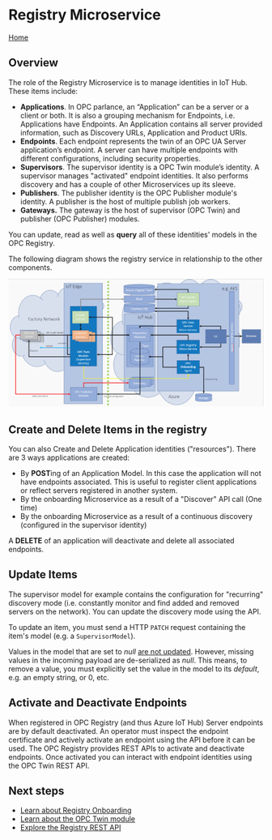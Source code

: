 # Registry Microservice

[Home](../readme.md)

## Overview

The role of the Registry Microservice is to manage identities in IoT Hub.  These items include:

* **Applications**. In OPC parlance, an “Application” can be a server or a client or both.  It is also a grouping mechanism for Endpoints, i.e. Applications have Endpoints.  An Application contains all server provided information, such as Discovery URLs, Application and Product URIs.
* **Endpoints**.  Each endpoint represents the twin of an OPC UA Server application’s endpoint.  A server can have multiple endpoints with different configurations, including security properties.
* **Supervisors**.  The supervisor identity is a OPC Twin module’s identity.  A supervisor manages "activated" endpoint identities.  It also performs discovery and has a couple of other Microservices up its sleeve.  
* **Publishers**.  The publisher identity is the OPC Publisher module's identity.  A publisher is the host of multiple publish job workers.
* **Gateways.**  The gateway is the host of supervisor (OPC Twin) and publisher (OPC Publisher) modules.

You can update, read as well as **query** all of these identities' models in the OPC Registry.  

The following diagram shows the registry service in relationship to the other components.

![](../media/architecture.PNG)

## Create and Delete Items in the registry

You can also Create and Delete Application identities ("resources").  There are 3 ways applications are created:

* By **POST**ing of an Application Model.  In this case the application will not have endpoints associated.  This is useful to register client applications or reflect servers registered in another system.
* By the onboarding Microservice as a result of a "Discover" API call (One time)
* By the onboarding Microservice as a result of a continuous discovery (configured in the supervisor identity)

A **DELETE** of an application will deactivate and delete all associated endpoints.  

## Update Items

The supervisor model for example contains the configuration for "recurring" discovery mode (i.e. constantly monitor and find added and removed servers on the network).  You can update the discovery mode using the API.

To update an item, you must send a HTTP `PATCH` request containing the item's model (e.g. a `SupervisorModel`).  

Values in the model that are set to *null* <u>are not updated</u>.  However, missing values in the incoming payload are de-serialized as *null*.  This means, to remove a value, you must explicitly set the value in the model to its *default*, e.g. an empty string, or 0, etc.

## Activate and Deactivate Endpoints

When registered in OPC Registry (and thus Azure IoT Hub) Server endpoints are by default deactivated.  An operator must  inspect the endpoint certificate and actively activate an endpoint using the API before it can be used.  The OPC Registry provides REST APIs to activate and deactivate endpoints.  Once activated you can interact with endpoint identities using the OPC Twin REST API.  

## Next steps

* [Learn about Registry Onboarding](onboarding.md)
* [Learn about the OPC Twin module](../modules/twin.md)
* [Explore the Registry REST API](../api/registry/readme.md)
